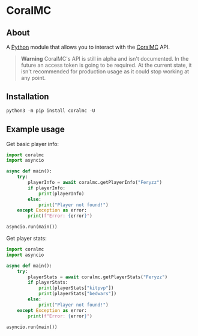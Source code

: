 # CoralMC

## About
A [Python](https://python.org) module that allows you to interact with the [CoralMC](https://coralmc.it/) API.

> **Warning**
CoralMC's API is still in alpha and isn't documented. In the future an access token is going to be required. At the current state, it isn't recommended for production usage as it could stop working at any point.

## Installation
```py
python3 -m pip install coralmc -U
```

## Example usage
Get basic player info:
```py
import coralmc
import asyncio

async def main():
    try:
        playerInfo = await coralmc.getPlayerInfo("Feryzz")
        if playerInfo:
            print(playerInfo)
        else:
            print("Player not found!")
    except Exception as error:
        print(f"Error: {error}")

asyncio.run(main())
```
Get player stats:
```py
import coralmc
import asyncio

async def main():
    try:
        playerStats = await coralmc.getPlayerStats("Feryzz")
        if playerStats:
            print(playerStats["kitpvp"])
            print(playerStats["bedwars"])
        else:
            print("Player not found!")
    except Exception as error:
        print(f"Error: {error}")

asyncio.run(main())
```